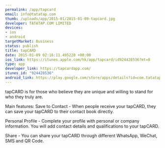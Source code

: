 ```yaml
--- 
permalink: /app/tapcard
email: info@tatatap.com
thumb: /uploads/app/2015-01/2015-01-09-tapcard.jpg
developer: TATATAP.COM LIMITED
devices: 
- ios
- android
targetMarket: Business
status: publish
title: tapCARD
date: 2015-01-09 02:16:11.495228 +00:00
ios_link: https://itunes.apple.com/hk/app/tapcard/id924428536?mt=8
type: app
developer_link: https://tapcardapp.com/
itunes_id: "924428536"
android_link: https://play.google.com/store/apps/details?id=com.tatatap.yo&hl=en
---
```


tapCARD is for those who believe they are unique and willing to stand for who they truly are.

Main features:
Save to Contact - When people receive your tapCARD, they can save your tapCARD to their contact book directly.

Personal Profile - Complete your profile with personal or company information. You will add contact details and qualifications to your tapCARD.

Share - You can share your tapCARD through different WhatsApp, WeChat, SMS and QR Code.

